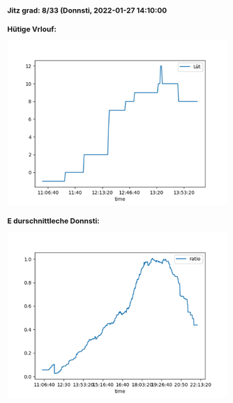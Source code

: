 ### Jitz grad: 8/33 (Donnsti, 2022-01-27 14:10:00

### Hütige Vrlouf:
![Graph](Today.png)

### E durschnittleche Donnsti:
![Graph](Donnsti.png)